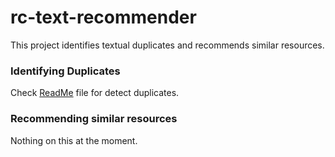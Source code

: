  # rc-text-recommender 
  

 This project identifies textual duplicates and recommends similar resources. 
 
 ### Identifying Duplicates

Check [ReadMe](./detect_duplicates/README.md) file for detect duplicates. 

 
 ### Recommending similar resources 
 
 Nothing on this at the moment.


 
